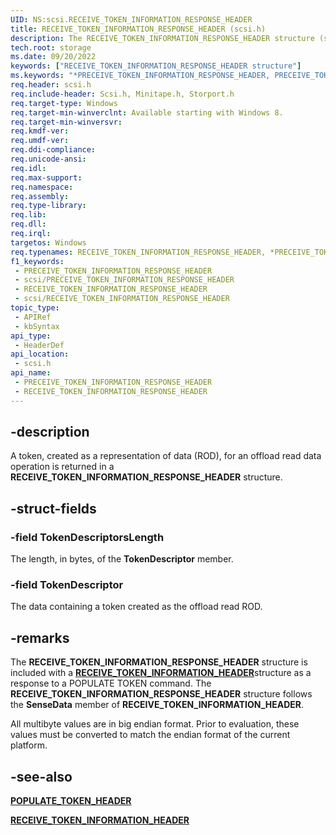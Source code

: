```yaml
---
UID: NS:scsi.RECEIVE_TOKEN_INFORMATION_RESPONSE_HEADER
title: RECEIVE_TOKEN_INFORMATION_RESPONSE_HEADER (scsi.h)
description: The RECEIVE_TOKEN_INFORMATION_RESPONSE_HEADER structure (scsi.h) contains a token that is created as a representation of data (ROD).
tech.root: storage
ms.date: 09/20/2022
keywords: ["RECEIVE_TOKEN_INFORMATION_RESPONSE_HEADER structure"]
ms.keywords: "*PRECEIVE_TOKEN_INFORMATION_RESPONSE_HEADER, PRECEIVE_TOKEN_INFORMATION_RESPONSE_HEADER, PRECEIVE_TOKEN_INFORMATION_RESPONSE_HEADER structure pointer [Storage Devices], RECEIVE_TOKEN_INFORMATION_RESPONSE_HEADER, RECEIVE_TOKEN_INFORMATION_RESPONSE_HEADER structure [Storage Devices], scsi/PRECEIVE_TOKEN_INFORMATION_RESPONSE_HEADER, scsi/RECEIVE_TOKEN_INFORMATION_RESPONSE_HEADER, storage.receive_token_information_response_header"
req.header: scsi.h
req.include-header: Scsi.h, Minitape.h, Storport.h
req.target-type: Windows
req.target-min-winverclnt: Available starting with Windows 8.
req.target-min-winversvr: 
req.kmdf-ver: 
req.umdf-ver: 
req.ddi-compliance: 
req.unicode-ansi: 
req.idl: 
req.max-support: 
req.namespace: 
req.assembly: 
req.type-library: 
req.lib: 
req.dll: 
req.irql: 
targetos: Windows
req.typenames: RECEIVE_TOKEN_INFORMATION_RESPONSE_HEADER, *PRECEIVE_TOKEN_INFORMATION_RESPONSE_HEADER
f1_keywords:
 - PRECEIVE_TOKEN_INFORMATION_RESPONSE_HEADER
 - scsi/PRECEIVE_TOKEN_INFORMATION_RESPONSE_HEADER
 - RECEIVE_TOKEN_INFORMATION_RESPONSE_HEADER
 - scsi/RECEIVE_TOKEN_INFORMATION_RESPONSE_HEADER
topic_type:
 - APIRef
 - kbSyntax
api_type:
 - HeaderDef
api_location:
 - scsi.h
api_name:
 - PRECEIVE_TOKEN_INFORMATION_RESPONSE_HEADER
 - RECEIVE_TOKEN_INFORMATION_RESPONSE_HEADER
---
```


## -description

A token, created as a representation of data (ROD), for an offload read data operation is returned in a **RECEIVE_TOKEN_INFORMATION_RESPONSE_HEADER** structure.

## -struct-fields

### -field TokenDescriptorsLength

The length, in bytes, of the **TokenDescriptor** member.

### -field TokenDescriptor

The data containing a token created as the offload read ROD.

## -remarks

The **RECEIVE_TOKEN_INFORMATION_RESPONSE_HEADER** structure is included with a [**RECEIVE_TOKEN_INFORMATION_HEADER**](../storport/ns-storport-receive_token_information_header.md)structure  as a response to a POPULATE TOKEN command. The **RECEIVE_TOKEN_INFORMATION_RESPONSE_HEADER** structure follows the **SenseData** member of **RECEIVE_TOKEN_INFORMATION_HEADER**.

All multibyte values are in big endian format. Prior to evaluation, these values must be converted to match the endian format of the current platform.

## -see-also

[**POPULATE_TOKEN_HEADER**](../storport/ns-storport-populate_token_header.md)

[**RECEIVE_TOKEN_INFORMATION_HEADER**](../storport/ns-storport-receive_token_information_header.md)

